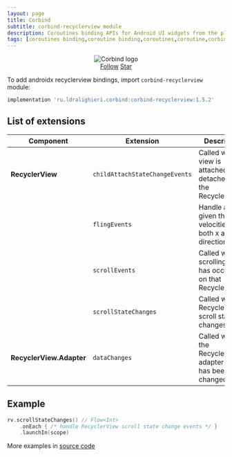 ```yaml
---
layout: page
title: Corbind
subtitle: corbind-recyclerview module
description: Coroutines binding APIs for Android UI widgets from the platform and support libraries. Androidx recyclerview bindings.
tags: [coroutines binding,coroutine binding,coroutines,coroutine,corbind,kotlin,android,androidx,receivechannel,flow,data binding,androidx recyclerview bindings,recyclerview]
---
```


<div style="text-align: center">
    <img src="https://ldralighieri.github.io/Corbind/img/corbind.svg" alt="Corbind logo"/>
</div>

<script async defer src="https://buttons.github.io/buttons.js"></script>
<div style="text-align: center">
  <a class="github-button" href="https://github.com/LDRAlighieri" data-size="large" aria-label="Follow @LDRAlighieri on GitHub">Follow</a>
  <a class="github-button" href="https://github.com/LDRAlighieri/Corbind" data-icon="octicon-star" data-size="large" aria-label="Star LDRAlighieri/Corbind on GitHub">Star</a>
</div>

To add androidx recyclerview bindings, import `corbind-recyclerview` module:

```groovy
implementation 'ru.ldralighieri.corbind:corbind-recyclerview:1.5.2'
```

## List of extensions

Component | Extension | Description
--|---|--
**RecyclerView** | `childAttachStateChangeEvents` | Called when a view is attached to or detached from the RecyclerView.
                  | `flingEvents` | Handle a fling given the velocities in both x and y directions
                  | `scrollEvents` | Called when a scrolling event has occurred on that RecyclerView.
                  | `scrollStateChanges` | Called when RecyclerView's scroll state changes.
**RecyclerView.Adapter** | `dataChanges` | Called when the RecyclerView's adapter data has been changed  |   |


## Example

```kotlin
rv.scrollStateChanges() // Flow<Int>
    .onEach { /* handle RecyclerView scroll state change events */ }
    .launchIn(scope)
```

More examples in [source code][source]

[source]: https://github.com/LDRAlighieri/Corbind/tree/master/corbind-recyclerview
